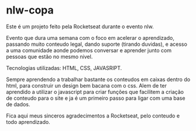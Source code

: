 # nlw-copa

Este é um projeto feito pela Rocketseat durante o evento nlw. 

Evento que dura uma semana com o foco em acelerar o aprendizado, passando muito conteudo legal, dando suporte (tirando duvidas), 
e acesso a uma comunidade aonde podemos conversar e aprender junto com pessoas que estão no mesmo nivel.

Tecnologias utilizadas: HTML, CSS, JAVASRIPT.

Sempre aprendendo a trabalhar bastante os conteudos em caixas dentro do html, para construir un design bem bacana com o css.
Alem de ter aprendido a utilizar o javascript para criar funções que facilitem a criação de conteudo para o site e ja é um 
primeiro passo para ligar com uma base de dados.

Fica aqui meus sinceros agradecimentos a Rocketseat, pelo conteudo e todo aprendizado.
